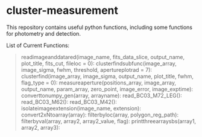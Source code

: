 # cluster-measurement
This repository contains useful python functions, including some functions for photometry and detection.

List of Current Functions:
> readimageanddatared(image_name, fits_data_slice, output_name, plot_title, fits_cut, fileloc = 0):
> clusterfindsubfunc(image_array, image_sigma, fwhm, threshold, apertureplotrad = 7):
> clusterfind(image_array, image_sigma, output_name, plot_title, fwhm, flag_type = 0):
> measureaperture(positions_array, image_array, output_name, param_array, zero_point, image_error, image_exptime):
> converttonumpy_gen(array, arrayname):
> read_BC03_M72_LEG():
> read_BC03_M62():
> read_BC03_M42():
> isolateimageextension(image_name, extension):
> convert2xNtoarray(array):
> filterbyloc(array, polygon_reg_path):
> filterbyval(array, array2, array2_value, flag):
> printthreearraysbs(array1, array2, array3):